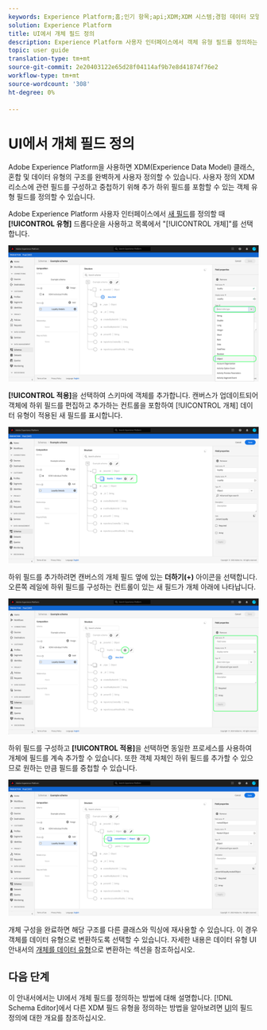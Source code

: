 ```yaml
---
keywords: Experience Platform;홈;인기 항목;api;XDM;XDM 시스템;경험 데이터 모델;ui;작업 영역;개체;필드;home;popular topics;api;XDM system;experience data model;ui;workspace;object;field;
solution: Experience Platform
title: UI에서 개체 필드 정의
description: Experience Platform 사용자 인터페이스에서 객체 유형 필드를 정의하는 방법을 알아봅니다.
topic: user guide
translation-type: tm+mt
source-git-commit: 2e20403122e65d28f04114af9b7e8d41874f76e2
workflow-type: tm+mt
source-wordcount: '308'
ht-degree: 0%

---
```



# UI에서 개체 필드 정의

Adobe Experience Platform을 사용하면 XDM(Experience Data Model) 클래스, 혼합 및 데이터 유형의 구조를 완벽하게 사용자 정의할 수 있습니다. 사용자 정의 XDM 리소스에 관련 필드를 구성하고 중첩하기 위해 추가 하위 필드를 포함할 수 있는 객체 유형 필드를 정의할 수 있습니다.

Adobe Experience Platform 사용자 인터페이스에서 [새 필드](./overview.md#define)를 정의할 때 **[!UICONTROL 유형]** 드롭다운을 사용하고 목록에서 &quot;[!UICONTROL 개체]&quot;를 선택합니다.

![](../../images/ui/fields/special/object.png)

**[!UICONTROL 적용]**&#x200B;을 선택하여 스키마에 객체를 추가합니다. 캔버스가 업데이트되어 객체에 하위 필드를 편집하고 추가하는 컨트롤을 포함하여 [!UICONTROL 개체] 데이터 유형이 적용된 새 필드를 표시합니다.

![](../../images/ui/fields/special/object-applied.png)

하위 필드를 추가하려면 캔버스의 개체 필드 옆에 있는 **더하기(+)** 아이콘을 선택합니다. 오른쪽 레일에 하위 필드를 구성하는 컨트롤이 있는 새 필드가 개체 아래에 나타납니다.

![](../../images/ui/fields/special/object-add-field.png)

하위 필드를 구성하고 **[!UICONTROL 적용]**&#x200B;을 선택하면 동일한 프로세스를 사용하여 개체에 필드를 계속 추가할 수 있습니다. 또한 객체 자체인 하위 필드를 추가할 수 있으므로 원하는 만큼 필드를 중첩할 수 있습니다.

![](../../images/ui/fields/special/object-nested.png)

개체 구성을 완료하면 해당 구조를 다른 클래스와 믹싱에 재사용할 수 있습니다. 이 경우 객체를 데이터 유형으로 변환하도록 선택할 수 있습니다. 자세한 내용은 데이터 유형 UI 안내서의 [개체를 데이터 유형](../resources/data-types.md#convert)으로 변환하는 섹션을 참조하십시오.

## 다음 단계

이 안내서에서는 UI에서 개체 필드를 정의하는 방법에 대해 설명합니다. [!DNL Schema Editor]에서 다른 XDM 필드 유형을 정의하는 방법을 알아보려면 [UI](./overview.md#special)의 필드 정의에 대한 개요를 참조하십시오.
